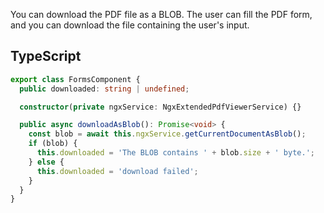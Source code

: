 You can download the PDF file as a BLOB. The user can fill the PDF form, and you can download the file containing the user's input.

## TypeScript

```typescript
export class FormsComponent {
  public downloaded: string | undefined;

  constructor(private ngxService: NgxExtendedPdfViewerService) {}

  public async downloadAsBlob(): Promise<void> {
    const blob = await this.ngxService.getCurrentDocumentAsBlob();
    if (blob) {
      this.downloaded = 'The BLOB contains ' + blob.size + ' byte.';
    } else {
      this.downloaded = 'download failed';
    }
  }
}
```
